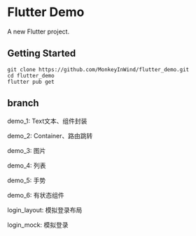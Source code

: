 # Flutter Demo

A new Flutter project.

## Getting Started

```
git clone https://github.com/MonkeyInWind/flutter_demo.git
cd flutter_demo
flutter pub get
```
## branch

demo_1: Text文本、组件封装

demo_2: Container、路由跳转

demo_3: 图片

demo_4: 列表

demo_5: 手势

demo_6: 有状态组件

login_layout: 模拟登录布局

login_mock: 模拟登录